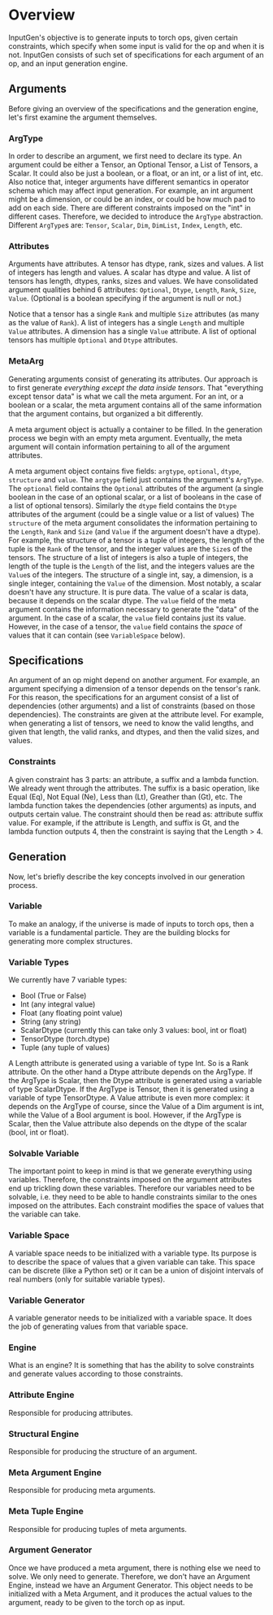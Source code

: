 # Overview

InputGen's objective is to generate inputs to torch ops, given certain constraints, which specify when some input is valid for the op and when it is not. InputGen consists of such set of specifications for each argument of an op, and an input generation engine.

## Arguments

Before giving an overview of the specifications and the generation engine, let's first examine the argument themselves.

### ArgType

In order to describe an argument, we first need to declare its type. An argument could be either a Tensor, an Optional Tensor, a List of Tensors, a Scalar. It could also be just a boolean, or a float, or an int, or a list of int, etc. Also notice that, integer arguments have different semantics in operator schema which may affect input generation. For example, an int argument might be a dimension, or could be an index, or could be how much pad to add on each side. There are different constraints imposed on the "int" in different cases. Therefore, we decided to introduce the `ArgType` abstraction. Different `ArgType`s are: `Tensor`, `Scalar`, `Dim`, `DimList`, `Index`, `Length`, etc.

### Attributes

Arguments have attributes. A tensor has dtype, rank, sizes and values. A list of integers has length and values. A scalar has dtype and value. A list of tensors has length, dtypes, ranks, sizes and values. We have consolidated argument qualities behind 6 attributes: `Optional`, `Dtype`, `Length`, `Rank`, `Size`, `Value`.
(Optional is a boolean specifying if the argument is null or not.)

Notice that a tensor has a single `Rank` and multiple `Size` attributes (as many as the value of `Rank`). A list of integers has a single `Length` and multiple `Value` attributes. A dimension has a single `Value` attribute. A list of optional tensors has multiple `Optional` and `Dtype` attributes.

### MetaArg

Generating arguments consist of generating its attributes. Our approach is to first generate *everything except the data inside tensors*. That "everything except tensor data" is what we call the meta argument. For an int, or a boolean or a scalar, the meta argument contains all of the same information that the argument contains, but organized a bit differently.

A meta argument object is actually a container to be filled. In the generation process we begin with an empty meta argument. Eventually, the meta argument will contain information pertaining to all of the argument attributes.

A meta argument object contains five fields: `argtype`, `optional`, `dtype`, `structure` and `value`.
The `argtype` field just contains the argument's `ArgType`.
The `optional` field contains the `Optional` attributes of the argument (a single boolean in the case of an optional scalar, or a list of booleans in the case of a list of optional tensors).
Similarly the `dtype` field contains the `Dtype` attributes of the argument (could be a single value or a list of values)
The `structure` of the meta argument consolidates the information pertaining to the `Length`, `Rank` and `Size` (and `Value` if the argument doesn't have a dtype). For example, the structure of a tensor is a tuple of integers, the length of the tuple is the `Rank` of the tensor, and the integer values are the `Size`s of the tensors. The structure of a list of integers is also a tuple of integers, the length of the tuple is the `Length` of the list, and the integers values are the `Value`s of the integers. The structure of a single int, say, a dimension, is a single integer, containing the `Value` of the dimension.
Most notably, a scalar doesn't have any structure. It is pure data. The value of a scalar is data, because it depends on the scalar dtype.
The `value` field of the meta argument contains the information necessary to generate the "data" of the argument. In the case of a scalar, the `value` field contains just its value. However, in the case of a tensor, the `value` field contains the *space* of values that it can contain (see `VariableSpace` below).

## Specifications

An argument of an op might depend on another argument. For example, an argument specifying a dimension of a tensor depends on the tensor's rank. For this reason, the specifications for an argument consist of a list of dependencies (other arguments) and a list of constraints (based on those dependencies). The constraints are given at the attribute level. For example, when generating a list of tensors, we need to know the valid lengths, and given that length, the valid ranks, and dtypes, and then the valid sizes, and values.

### Constraints

A given constraint has 3 parts: an attribute, a suffix and a lambda function.
We already went through the attributes. The suffix is a basic operation, like Equal (Eq), Not Equal (Ne), Less than (Lt), Greather than (Gt), etc.
The lambda function takes the dependencies (other arguments) as inputs, and outputs certain value. The constraint should then be read as: attribute suffix value. For example, if the attribute is Length, and suffix is Gt, and the lambda function outputs 4, then the constraint is saying that the Length > 4.

## Generation

Now, let's briefly describe the key concepts involved in our generation process.

### Variable

To make an analogy, if the universe is made of inputs to torch ops, then a variable is a fundamental particle. They are the building blocks for generating more complex structures.

### Variable Types

We currently have 7 variable types:
 - Bool (True or False)
 - Int (any integral value)
 - Float (any floating point value)
 - String (any string)
 - ScalarDtype (currently this can take only 3 values: bool, int or float)
 - TensorDtype (torch.dtype)
 - Tuple (any tuple of values)

A Length attribute is generated using a variable of type Int. So is a Rank attribute. On the other hand a Dtype attribute depends on the ArgType. If the ArgType is Scalar, then the Dtype attribute is generated using a variable of type ScalarDtype. If the ArgType is Tensor, then it is generated using a variable of type TensorDtype. A Value attribute is even more complex: it depends on the ArgType of course, since the Value of a Dim argument is int, while the Value of a Bool argument is bool. However, if the ArgType is Scalar, then the Value attribute also depends on the dtype of the scalar (bool, int or float).

### Solvable Variable

The important point to keep in mind is that we generate everything using variables. Therefore, the constraints imposed on the argument attributes end up trickling down these variables. Therefore our variables need to be solvable, i.e. they need to be able to handle constraints similar to the ones imposed on the attributes. Each constraint modifies the space of values that the variable can take.

### Variable Space

A variable space needs to be initialized with a variable type. Its purpose is to describe the space of values that a given variable can take. This space can be discrete (like a Python set) or it can be a union of disjoint intervals of real numbers (only for suitable variable types).

### Variable Generator

A variable generator needs to be initialized with a variable space. It does the job of generating values from that variable space.

### Engine

What is an engine? It is something that has the ability to solve constraints and generate values according to those constraints.

### Attribute Engine

Responsible for producing attributes.

### Structural Engine

Responsible for producing the structure of an argument.

### Meta Argument Engine

Responsible for producing meta arguments.

### Meta Tuple Engine

Responsible for producing tuples of meta arguments.

### Argument Generator

Once we have produced a meta argument, there is nothing else we need to solve. We only need to generate. Therefore, we don't have an Argument Engine, instead we have an Argument Generator. This object needs to be initialized with a Meta Argument, and it produces the actual values to the argument, ready to be given to the torch op as input.
